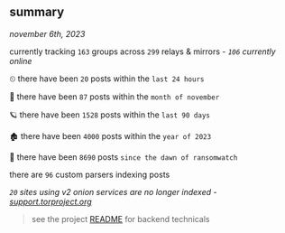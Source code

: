 
## summary
_november 6th, 2023_

currently tracking `163` groups across `299` relays & mirrors - _`106` currently online_

⏲ there have been `20` posts within the `last 24 hours`

🦈 there have been `87` posts within the `month of november`

🪐 there have been `1528` posts within the `last 90 days`

🏚 there have been `4000` posts within the `year of 2023`

🦕 there have been `8690` posts `since the dawn of ransomwatch`

there are `96` custom parsers indexing posts

_`20` sites using v2 onion services are no longer indexed - [support.torproject.org](https://support.torproject.org/onionservices/v2-deprecation/)_

> see the project [README](https://github.com/joshhighet/ransomwatch#ransomwatch--) for backend technicals
